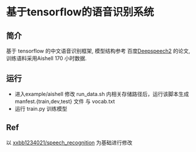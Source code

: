 # 基于tensorflow的语音识别系统
## 简介
基于 tensorflow 的中文语音识别框架, 模型结构参考 百度[Deepspeech2](http://proceedings.mlr.press/v48/amodei16.pdf) 的论文,训练语料采用Aishell 170 小时数据.


## 运行
* 进入example/aishell 修改 run_data.sh 内相关存储路径后，运行该脚本生成 manfest.{train,dev,test} 文件 与 vocab.txt
* 运行 train.py 训练模型

## Ref
以 [xxbb1234021/speech_recognition](https://github.com/xxbb1234021/speech_recognition) 为基础进行修改

